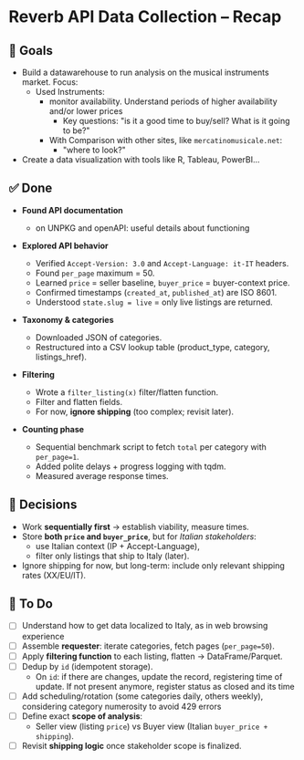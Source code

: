 # Reverb API Data Collection – Recap

## 🎯 Goals

- Build a datawarehouse to run analysis on the musical instruments market. Focus:
    - Used Instruments: 
        - monitor availability. Understand periods of higher availability and/or lower prices
          - Key questions: "is it a good time to buy/sell? What is it going to be?"
        - With Comparison with other sites, like `mercatinomusicale.net`:
          - "where to look?"
- Create a data visualization with tools like R, Tableau, PowerBI...

## ✅ Done
- **Found API documentation**
  - on UNPKG and openAPI: useful details about functioning

- **Explored API behavior**
  - Verified `Accept-Version: 3.0` and `Accept-Language: it-IT` headers.
  - Found `per_page` maximum = 50.
  - Learned `price` = seller baseline, `buyer_price` = buyer-context price.
  - Confirmed timestamps (`created_at`, `published_at`) are ISO 8601.
  - Understood `state.slug = live` = only live listings are returned.

- **Taxonomy & categories**
  - Downloaded JSON of categories.
  - Restructured into a CSV lookup table (product_type, category, listings_href).

- **Filtering**
  - Wrote a `filter_listing(x)` filter/flatten function.
  - Filter and flatten fields.
  - For now, **ignore shipping** (too complex; revisit later).

- **Counting phase**
  - Sequential benchmark script to fetch `total` per category with `per_page=1`.
  - Added polite delays + progress logging with tqdm.
  - Measured average response times.

## 📝 Decisions
- Work **sequentially first** → establish viability, measure times. 
- Store **both `price` and `buyer_price`**, but for *Italian stakeholders*:
  - use Italian context (IP + Accept-Language),
  - filter only listings that ship to Italy (later).
- Ignore shipping for now, but long-term: include only relevant shipping rates (XX/EU/IT).

## 🚧 To Do
- [ ] Understand how to get data localized to Italy, as in web browsing experience 
- [ ] Assemble **requester**: iterate categories, fetch pages (`per_page=50`).
- [ ] Apply **filtering function** to each listing, flatten → DataFrame/Parquet.
- [ ] Dedup by `id` (idempotent storage).
    - On `id`: if there are changes, update the record, registering time of update. If not present anymore, register status as closed and its time
- [ ] Add scheduling/rotation (some categories daily, others weekly), considering category numerosity to avoid 429 errors
- [ ] Define exact **scope of analysis**:
  - Seller view (listing `price`) vs Buyer view (Italian `buyer_price + shipping`).
- [ ] Revisit **shipping logic** once stakeholder scope is finalized.